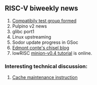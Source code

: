 ## RISC-V biweekly news 

1. [Compatibily test group formed](https://groups.google.com/a/groups.riscv.org/d/msgid/sw-dev/36d9e3da-824d-c588-3c97-b520a0430e14%40codasip.com?utm_medium=email&utm_source=footer)
2. Pulpino v2 news 
3. glibc port1 
4. Linux upstreaming 
5. Sodor update progress in GSoc
6. [Edmont conte's chisel blog](http://blog.edmondcote.com/)
7. lowRISC [minion-v0.4 tutorial](http://www.lowrisc.org/docs/minion-v0.4/) is online.
 
### Interesting technical discussion: 

1. [Cache maintenance instruction](https://groups.google.com/a/groups.riscv.org/d/msgid/isa-dev/fea83558-920d-4d62-a584-b7df5bac24aa%40groups.riscv.org?utm_medium=email&utm_source=footer)


